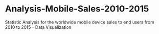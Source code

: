 # Analysis-Mobile-Sales-2010-2015
Statistic Analysis for the worldwide mobile device sales to end users from 2010 to 2015 - Data Visualization
